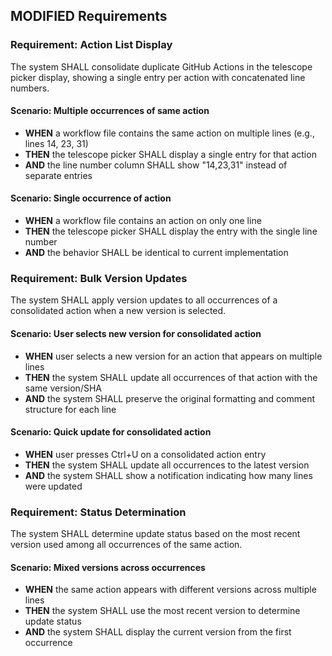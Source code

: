 ## MODIFIED Requirements

### Requirement: Action List Display
The system SHALL consolidate duplicate GitHub Actions in the telescope picker display, showing a single entry per action with concatenated line numbers.

#### Scenario: Multiple occurrences of same action
- **WHEN** a workflow file contains the same action on multiple lines (e.g., lines 14, 23, 31)
- **THEN** the telescope picker SHALL display a single entry for that action
- **AND** the line number column SHALL show "14,23,31" instead of separate entries

#### Scenario: Single occurrence of action
- **WHEN** a workflow file contains an action on only one line
- **THEN** the telescope picker SHALL display the entry with the single line number
- **AND** the behavior SHALL be identical to current implementation

### Requirement: Bulk Version Updates
The system SHALL apply version updates to all occurrences of a consolidated action when a new version is selected.

#### Scenario: User selects new version for consolidated action
- **WHEN** user selects a new version for an action that appears on multiple lines
- **THEN** the system SHALL update all occurrences of that action with the same version/SHA
- **AND** the system SHALL preserve the original formatting and comment structure for each line

#### Scenario: Quick update for consolidated action
- **WHEN** user presses Ctrl+U on a consolidated action entry
- **THEN** the system SHALL update all occurrences to the latest version
- **AND** the system SHALL show a notification indicating how many lines were updated

### Requirement: Status Determination
The system SHALL determine update status based on the most recent version used among all occurrences of the same action.

#### Scenario: Mixed versions across occurrences
- **WHEN** the same action appears with different versions across multiple lines
- **THEN** the system SHALL use the most recent version to determine update status
- **AND** the system SHALL display the current version from the first occurrence